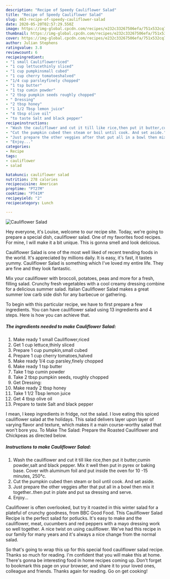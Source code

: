 ```yaml
---
description: "Recipe of Speedy Cauliflower Salad"
title: "Recipe of Speedy Cauliflower Salad"
slug: 463-recipe-of-speedy-cauliflower-salad
date: 2020-05-20T02:57:29.550Z
image: https://img-global.cpcdn.com/recipes/e232c33267506efa/751x532cq70/cauliflower-salad-recipe-main-photo.jpg
thumbnail: https://img-global.cpcdn.com/recipes/e232c33267506efa/751x532cq70/cauliflower-salad-recipe-main-photo.jpg
cover: https://img-global.cpcdn.com/recipes/e232c33267506efa/751x532cq70/cauliflower-salad-recipe-main-photo.jpg
author: Julian Stephens
ratingvalue: 3.8
reviewcount: 6
recipeingredient:
- "1 small Cauliflowerriced"
- "1 cup lettucethinly sliced"
- "1 cup pumpkinsmall cubed"
- "1 cup cherry tomatoeshalved"
- "1/4 cup parsleyfinely chopped"
- "1 tsp butter"
- "1 tsp cumin powder"
- "2 tbsp pumpkin seeds roughly chopped"
- " Dressing"
- "2 tbsp honey"
- "1 1/2 Tbsp lemon juice"
- "4 tbsp olive oil"
- "to taste Salt and black pepper"
recipeinstructions:
- "Wash the cauliflower and cut it till like rice,then put it butter,cumin powder,salt and black pepper. Mix it well then put in pyrex or baking base. Cover with aluminum foil and put inside the oven for 10 -15 minutes, 250°c."
- "Cut the pumpkin cubed then steam or boil until cook. And set aside."
- "Just prepare the other veggies after that put all in a bowl then mix it together..then put in plate and put sa dressing and serve."
- "Enjoy..."
categories:
- Recipe
tags:
- cauliflower
- salad

katakunci: cauliflower salad 
nutrition: 278 calories
recipecuisine: American
preptime: "PT27M"
cooktime: "PT41M"
recipeyield: "2"
recipecategory: Lunch

---
```



![Cauliflower Salad](https://img-global.cpcdn.com/recipes/e232c33267506efa/751x532cq70/cauliflower-salad-recipe-main-photo.jpg)

Hey everyone, it's Louise, welcome to our recipe site. Today, we're going to prepare a special dish, cauliflower salad. One of my favorites food recipes. For mine, I will make it a bit unique. This is gonna smell and look delicious.

Cauliflower Salad is one of the most well liked of recent trending foods in the world. It's appreciated by millions daily. It is easy, it's fast, it tastes yummy. Cauliflower Salad is something which I've loved my entire life. They are fine and they look fantastic.

Mix your cauliflower with broccoli, potatoes, peas and more for a fresh, filling salad. Crunchy fresh vegetables with a cool creamy dressing combine for a delicious summer salad. Italian Cauliflower Salad makes a great summer low carb side dish for any barbecue or gathering.


To begin with this particular recipe, we have to first prepare a few ingredients. You can have cauliflower salad using 13 ingredients and 4 steps. Here is how you can achieve that.

<!--inarticleads1-->

##### The ingredients needed to make Cauliflower Salad:

1. Make ready 1 small Cauliflower,riced
1. Get 1 cup lettuce,thinly sliced
1. Prepare 1 cup pumpkin,small cubed
1. Prepare 1 cup cherry tomatoes,halved
1. Make ready 1/4 cup parsley,finely chopped
1. Make ready 1 tsp butter
1. Take 1 tsp cumin powder
1. Take 2 tbsp pumpkin seeds, roughly chopped
1. Get  Dressing:
1. Make ready 2 tbsp honey
1. Take 1 1/2 Tbsp lemon juice
1. Get 4 tbsp olive oil
1. Prepare to taste Salt and black pepper


I mean, I keep ingredients in fridge, not the salad. I love eating this spiced cauliflower salad at the holidays. This salad delivers layer upon layer of varying flavor and texture, which makes it a main course-worthy salad that won&#39;t bore you. To Make The Salad: Prepare the Roasted Cauliflower and Chickpeas as directed below. 

<!--inarticleads2-->

##### Instructions to make Cauliflower Salad:

1. Wash the cauliflower and cut it till like rice,then put it butter,cumin powder,salt and black pepper. Mix it well then put in pyrex or baking base. Cover with aluminum foil and put inside the oven for 10 -15 minutes, 250°c.
1. Cut the pumpkin cubed then steam or boil until cook. And set aside.
1. Just prepare the other veggies after that put all in a bowl then mix it together..then put in plate and put sa dressing and serve.
1. Enjoy...


Cauliflower is often overlooked, but try it roasted in this winter salad for a plateful of crunchy goodness, from BBC Good Food. This Cauliflower Salad Recipe is the perfect salad for potlucks. It&#39;s easy to make and the cauliflower, meat, cucumbers and red peppers with a mayo dressing work so well together. A nice twist on using cauliflower. We&#39;ve had this recipe in our family for many years and it&#39;s always a nice change from the normal salad. 

So that's going to wrap this up for this special food cauliflower salad recipe. Thanks so much for reading. I'm confident that you will make this at home. There's gonna be interesting food in home recipes coming up. Don't forget to bookmark this page on your browser, and share it to your loved ones, colleague and friends. Thanks again for reading. Go on get cooking!
